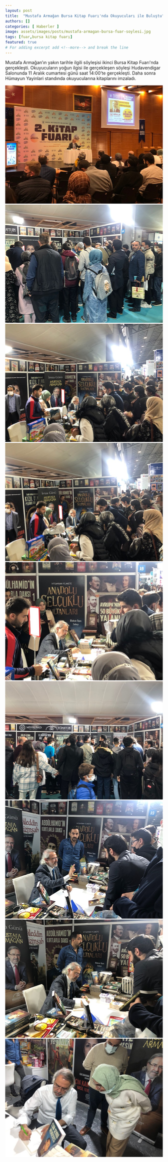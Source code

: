 ```yaml
---
layout: post
title:  "Mustafa Armağan Bursa Kitap Fuarı'nda Okuyucuları ile Buluştu"
authors: []
categories: [ Haberler ]
image: assets/images/posts/mustafa-armagan-bursa-fuar-soylesi.jpg
tags: [fuar,bursa kitap fuarı]
featured: true
# For adding excerpt add <!--more--> and break the line
---
```

Mustafa Armağan’ın yakın tarihle ilgili söyleşisi ikinci Bursa Kitap Fuarı'nda gerçekleşti.
Okuyucuların yoğun ilgisi ile gerçekleşen söyleşi Hudavendigar Salonunda 11 Aralık cumartesi günü saat 14:00’te gerçekleşti.
Daha sonra Hümayun Yayinlari standında okuyucularına kitaplarını imzaladı.

<img src="/assets/images/posts/mustafa-armagan-bursa-fuar-soylesi-1.jpg" style="">
<img src="/assets/images/posts/mustafa-armagan-bursa-fuar-soylesi-2.jpg" style="">
<img src="/assets/images/posts/mustafa-armagan-bursa-fuar-soylesi-3.jpg" style="">
<img src="/assets/images/posts/mustafa-armagan-bursa-fuar-soylesi-4.jpg" style="">
<img src="/assets/images/posts/mustafa-armagan-bursa-fuar-soylesi-5.jpg" style="">
<img src="/assets/images/posts/mustafa-armagan-bursa-fuar-soylesi-6.jpg" style="">
<img src="/assets/images/posts/mustafa-armagan-bursa-fuar-soylesi-7.jpg" style="">
<img src="/assets/images/posts/mustafa-armagan-bursa-fuar-soylesi-8.jpg" style="">
<img src="/assets/images/posts/mustafa-armagan-bursa-fuar-soylesi-9.jpg" style="">
